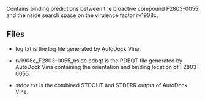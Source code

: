 Contains binding predictions between the bioactive compound F2803-0055 and the nside search space on the virulence factor rv1908c.

## Files

- log.txt is the log file generated by AutoDock Vina.

- rv1908c_F2803-0055_nside.pdbqt is the PDBQT file generated by AutoDock Vina containing the orientation and binding location of F2803-0055.

- stdoe.txt is the combined STDOUT and STDERR output of AutoDock Vina.

